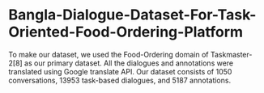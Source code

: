 # Bangla-Dialogue-Dataset-For-Task-Oriented-Food-Ordering-Platform
To make our dataset, we used the Food-Ordering domain of Taskmaster-2[8] as our primary dataset. All the dialogues and annotations were translated using Google translate API. Our dataset consists of 1050 conversations, 13953 task-based dialogues, and 5187 annotations.
